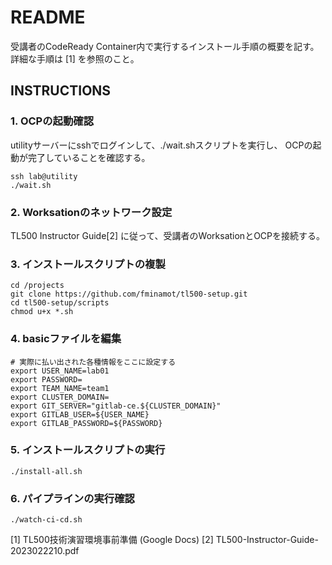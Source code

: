 # README

受講者のCodeReady Container内で実行するインストール手順の概要を記す。
詳細な手順は [1] を参照のこと。

## INSTRUCTIONS

### 1. OCPの起動確認

utilityサーバーにsshでログインして、./wait.shスクリプトを実行し、
OCPの起動が完了していることを確認する。

```
ssh lab@utility
./wait.sh
```

### 2. Worksationのネットワーク設定

TL500 Instructor Guide[2] に従って、受講者のWorksationとOCPを接続する。


### 3. インストールスクリプトの複製

```
cd /projects
git clone https://github.com/fminamot/tl500-setup.git
cd tl500-setup/scripts
chmod u+x *.sh
```

### 4. basicファイルを編集

```
# 実際に払い出された各種情報をここに設定する
export USER_NAME=lab01
export PASSWORD=
export TEAM_NAME=team1
export CLUSTER_DOMAIN=
export GIT_SERVER="gitlab-ce.${CLUSTER_DOMAIN}"
export GITLAB_USER=${USER_NAME}
export GITLAB_PASSWORD=${PASSWORD}
```

### 5. インストールスクリプトの実行

```
./install-all.sh
```

### 6. パイプラインの実行確認

```
./watch-ci-cd.sh
```

[1] TL500技術演習環境事前準備 (Google Docs)
[2] TL500-Instructor-Guide-2023022210.pdf




